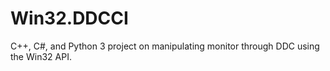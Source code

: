 # Win32.DDCCI
C++, C#, and Python 3 project on manipulating monitor through DDC using the Win32 API.
